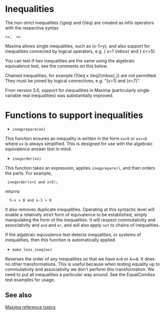 # Inequalities

The non-strict inequalities \(\geq\) and \(\leq\) are created as infix operators with the respective syntax

    >=,  <=

Maxima allows single inequalities, such as \(x-1>y\), and also support for inequalities connected by logical operators, e.g. \( x>1 \mbox{ and } x<=5\).

You can test if two inequalities are the same using the algebraic equivalence test, see the comments on this below.  

Chained inequalities, for example \(1\leq x \leq2\mbox{,}\) are not permitted.  They must be joined by logical connectives, e.g. "\(x>1\) and \(x<7\)". 

From version 3.6, support for inequalities in Maxima (particularly single variable real inequalities) was substantially improved.

# Functions to support inequalities

* `ineqprepare(ex)`

This function ensures an inequality is written in the form `ex>0` or `ex>=0` where `ex` is always simplified.  This is designed for use with the algebraic equivalence answer test in mind.

* `ineqorder(ex)`

This function takes an expression, applies `ineqprepare()`, and then orders the parts.  For example,

     ineqorder(x>1 and x<5);

returns

      5-x > 0 and x-1 > 0

It also removes duplicate inequalities.  Operating at this syntactic level will enable a relatively strict form of equivalence to be established, simply manipulating the form of the inequalities.  It will respect commutativity and associativity and `and` and `or`, and will also apply `not` to chains of inequalities.

If the algebraic equivalence test detects inequalities, or systems of inequalities, then this function is automatically applied.

* `make_less_ineq(ex)`

Reverses the order of any inequalities so that we have `A<B` or `A<=B`.  It does no other transformations.  This is useful because when testing equality up to commutativity and associativity we don't perform this transformation.  We need to put all inequalities a particular way around.  See the EqualComAss test examples for usage.

## See also

[Maxima reference topics](index.md#reference)


